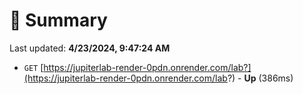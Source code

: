 # 📖 Summary
Last updated: **4/23/2024, 9:47:24 AM**

- `GET` [https://jupiterlab-render-0pdn.onrender.com/lab?](https://jupiterlab-render-0pdn.onrender.com/lab?) - **Up** (386ms)
